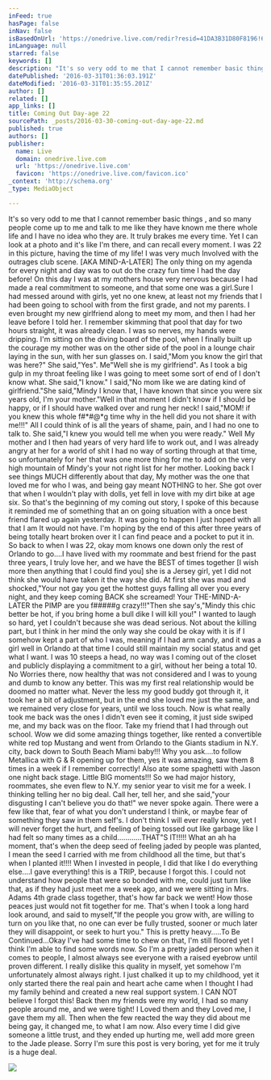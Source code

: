 ```yaml
---
inFeed: true
hasPage: false
inNav: false
isBasedOnUrl: 'https://onedrive.live.com/redir?resid=41DA3B31D80F8196!6594&authkey=!ABSg5pPJ2hUanA8&v=3&ithint=photo%2cjpg'
inLanguage: null
starred: false
keywords: []
description: "It's so very odd to me that I cannot remember basic things , and so many people come up to me and talk to me like they have known me there whole life and I have no idea who they are. It truly brakes me every time. Yet I can look at a photo and it's like I'm there, and can recall every moment. I was 22 in this picture, having the time of my life! I was very much Involved with the outrages club scene. [AKA MIND-A-LATER] The only thing on my agenda for every night and day was to out do the crazy fun time I had the day before! On this day I was at my mothers house very nervous because I had made a real commitment to someone, and that some one was a girl.Sure I had messed around with girls, yet no one knew, at least not my friends that I had been going to school with from the first grade, and not my parents. I even brought my new girlfriend along to meet my mom, and then I had her leave before I told her. I remember skimming that pool that day for two hours straight, it was already clean. I was so nerves, my hands were dripping. I'm sitting on the diving board of the pool, when I finally built up the courage my mother was on the other side of the pool in a lounge chair laying in the sun, with her sun glasses on. I said,\"Mom you know the girl that was here?\" She said,\"Yes\". Me\"Well she is my girlfriend\". As I took a big gulp in my throat feeling like I was going to meet some sort of end of I don't know what. She said,\"I know.\" I said,\"No mom like we are dating kind of girlfriend.\"She said,\"Mindy I know that, I have known that since you were six years old, I'm your mother.\"Well in that moment I didn't know if I should be happy, or if I should have walked over and rung her neck! I said,\"MOM! if you knew this whole f#*#@*g time why in the hell did you not share it with me!!!\" All I could think of is all the years of shame, pain, and I had no one to talk to. She said,\"I knew you would tell me when you were ready.\" Well My mother and I then had years of very hard life to work out, and I was already angry at her for a world of shit I had no way of sorting through at that time, so unfortunately for her that was one more thing for me to add on the very high mountain of Mindy's your not right list for her mother. Looking back I see things MUCH differently about that day, My mother was the one that loved me for who I was, and being gay meant NOTHING to her. She got over that when I wouldn't play with dolls, yet fell in love with my dirt bike at age six. So that's the beginning of my coming out story, I spoke of this because it reminded me of something that an on going situation with a once best friend flared up again yesterday. It was going to happen I just hoped with all that I am It would not have. I'm hoping by the end of this after three years of being totally heart broken over it I can find peace and a pocket to put it in. So back to when I was 22, okay mom knows one down only the rest of Orlando to go....I have lived with my roommate and best friend for the past three years, I truly love her, and we have the BEST of times together [I wish more then anything that I could find you] she is a Jersey girl, yet I did not think she would have taken it the way she did. At first she was mad and shocked,\"Your not gay you get the hottest guys falling all over you every night, and they keep coming BACK she screamed! Your THE-MIND-A-LATER the PIMP are you f#####g crazy!!!\"Then she say's,\"Mindy this chic better be hot, if you bring home a bull dike I will kill you!\" I wanted to laugh so hard, yet I couldn't because she was dead serious. Not about the killing part, but I think in her mind the only way she could be okay with it is if I somehow kept a part of who I was, meaning if I had arm candy, and it was a girl well in Orlando at that time I could still maintain my social status and get what I want. I was 10 steeps a head, no way was I coming out of the closet and publicly displaying a commitment to a girl, without her being a total 10. No Worries there, now healthy that was not considered and I was to young and dumb to know any better. This was my first real relationship would be doomed no matter what. Never the less my good buddy got through it, it took her a bit of adjustment, but in the end she loved me just the same, and we remained very close for years, until we loss touch. Now is what really took me back was the ones I didn't even see it coming, it just side swiped me, and my back was on the floor. Take my friend that I had through out school. Wow we did some amazing things together, like rented a convertible white red top Mustang and went from Orlando to the Giants stadium in N.Y. city, back down to South Beach Miami baby!!! Why you ask....to follow Metallica with G & R opening up for them, yes it was amazing, saw them 8 times in a week if I remember correctly! Also ate some spaghetti with Jason one night back stage. Little BIG moments!!! So we had major history, roommates, she even flew to N.Y. my senior year to visit me for a week. I thinking telling her no big deal. Call her, tell her, and she said,\"your disgusting I can't believe you do that!\" we never spoke again. There were a few like that, fear of what you don't understand I think, or maybe fear of something they saw in them self's. I don't think I will ever really know, yet I will never forget the hurt, and feeling of being tossed out like garbage like I had felt so many times as a child............THAT\"S IT!!!!! What an ah ha moment, that's when the deep seed of feeling jaded by people was planted, I mean the seed I carried with me from childhood all the time, but that's when I planted it!!!! When I invested in people, I did that like I do everything else....I gave everything! this is a TRIP, because I forgot this. I could not understand how people that were so bonded with me, could just turn like that, as if they had just meet me a week ago, and we were sitting in Mrs. Adams 4th grade class together, that's how far back we went! How those peaces just would not fit together for me. That's when I took a long hard look around, and said to myself,\"If the people you grow with, are willing to turn on you like that, no one can ever be fully trusted, sooner or much later they will disappoint, or seek to hurt you.\" This is pretty heavy.....To Be Continued...Okay I've had some time to chew on that, I'm still floored yet I think I'm able to find some words now. So I'm a pretty jaded person when it comes to people, I almost always see everyone with a raised eyebrow until proven different. I really dislike this quality in myself, yet somehow I'm unfortunately almost always right. I just chalked it up to my childhood, yet it only started there the real pain and heart ache came when I thought I had my family behind and created a new real support system. I CAN NOT believe I forgot this! Back then my friends were my world, I had so many people around me, and we were tight! I Loved them and they Loved me, I gave them my all. Then when the few reacted the way they did about me being gay, it changed me, to what I am now. Also every time I did give someone a little trust, and they ended up hurting me, well add more green to the Jade please. Sorry I'm sure this post is very boring, yet for me it truly is a huge deal."
datePublished: '2016-03-31T01:36:03.191Z'
dateModified: '2016-03-31T01:35:55.201Z'
author: []
related: []
app_links: []
title: Coming Out Day-age 22
sourcePath: _posts/2016-03-30-coming-out-day-age-22.md
published: true
authors: []
publisher:
  name: Live
  domain: onedrive.live.com
  url: 'https://onedrive.live.com'
  favicon: 'https://onedrive.live.com/favicon.ico'
_context: 'http://schema.org'
_type: MediaObject

---
```

It's so very odd to me that I cannot remember basic things , and so many people come up to me and talk to me like they have known me there whole life and I have no idea who they are. It truly brakes me every time. Yet I can look at a photo and it's like I'm there, and can recall every moment. I was 22 in this picture, having the time of my life! I was very much Involved with the outrages club scene. \[AKA MIND-A-LATER\] The only thing on my agenda for every night and day was to out do the crazy fun time I had the day before! On this day I was at my mothers house very nervous because I had made a real commitment to someone, and that some one was a girl.Sure I had messed around with girls, yet no one knew, at least not my friends that I had been going to school with from the first grade, and not my parents. I even brought my new girlfriend along to meet my mom, and then I had her leave before I told her. I remember skimming that pool that day for two hours straight, it was already clean. I was so nerves, my hands were dripping. I'm sitting on the diving board of the pool, when I finally built up the courage my mother was on the other side of the pool in a lounge chair laying in the sun, with her sun glasses on. I said,"Mom you know the girl that was here?" She said,"Yes". Me"Well she is my girlfriend". As I took a big gulp in my throat feeling like I was going to meet some sort of end of I don't know what. She said,"I know." I said,"No mom like we are dating kind of girlfriend."She said,"Mindy I know that, I have known that since you were six years old, I'm your mother."Well in that moment I didn't know if I should be happy, or if I should have walked over and rung her neck! I said,"MOM! if you knew this whole f\#\*\#@\*g time why in the hell did you not share it with me!!!" All I could think of is all the years of shame, pain, and I had no one to talk to. She said,"I knew you would tell me when you were ready." Well My mother and I then had years of very hard life to work out, and I was already angry at her for a world of shit I had no way of sorting through at that time, so unfortunately for her that was one more thing for me to add on the very high mountain of Mindy's your not right list for her mother. Looking back I see things MUCH differently about that day, My mother was the one that loved me for who I was, and being gay meant NOTHING to her. She got over that when I wouldn't play with dolls, yet fell in love with my dirt bike at age six. So that's the beginning of my coming out story, I spoke of this because it reminded me of something that an on going situation with a once best friend flared up again yesterday. It was going to happen I just hoped with all that I am It would not have. I'm hoping by the end of this after three years of being totally heart broken over it I can find peace and a pocket to put it in. So back to when I was 22, okay mom knows one down only the rest of Orlando to go....I have lived with my roommate and best friend for the past three years, I truly love her, and we have the BEST of times together \[I wish more then anything that I could find you\] she is a Jersey girl, yet I did not think she would have taken it the way she did. At first she was mad and shocked,"Your not gay you get the hottest guys falling all over you every night, and they keep coming BACK she screamed! Your THE-MIND-A-LATER the PIMP are you f\#\#\#\#\#g crazy!!!"Then she say's,"Mindy this chic better be hot, if you bring home a bull dike I will kill you!" I wanted to laugh so hard, yet I couldn't because she was dead serious. Not about the killing part, but I think in her mind the only way she could be okay with it is if I somehow kept a part of who I was, meaning if I had arm candy, and it was a girl well in Orlando at that time I could still maintain my social status and get what I want. I was 10 steeps a head, no way was I coming out of the closet and publicly displaying a commitment to a girl, without her being a total 10\. No Worries there, now healthy that was not considered and I was to young and dumb to know any better. This was my first real relationship would be doomed no matter what. Never the less my good buddy got through it, it took her a bit of adjustment, but in the end she loved me just the same, and we remained very close for years, until we loss touch. Now is what really took me back was the ones I didn't even see it coming, it just side swiped me, and my back was on the floor. Take my friend that I had through out school. Wow we did some amazing things together, like rented a convertible white red top Mustang and went from Orlando to the Giants stadium in N.Y. city, back down to South Beach Miami baby!!! Why you ask....to follow Metallica with G & R opening up for them, yes it was amazing, saw them 8 times in a week if I remember correctly! Also ate some spaghetti with Jason one night back stage. Little BIG moments!!! So we had major history, roommates, she even flew to N.Y. my senior year to visit me for a week. I thinking telling her no big deal. Call her, tell her, and she said,"your disgusting I can't believe you do that!" we never spoke again. There were a few like that, fear of what you don't understand I think, or maybe fear of something they saw in them self's. I don't think I will ever really know, yet I will never forget the hurt, and feeling of being tossed out like garbage like I had felt so many times as a child............THAT"S IT!!!!! What an ah ha moment, that's when the deep seed of feeling jaded by people was planted, I mean the seed I carried with me from childhood all the time, but that's when I planted it!!!! When I invested in people, I did that like I do everything else....I gave everything! this is a TRIP, because I forgot this. I could not understand how people that were so bonded with me, could just turn like that, as if they had just meet me a week ago, and we were sitting in Mrs. Adams 4th grade class together, that's how far back we went! How those peaces just would not fit together for me. That's when I took a long hard look around, and said to myself,"If the people you grow with, are willing to turn on you like that, no one can ever be fully trusted, sooner or much later they will disappoint, or seek to hurt you." This is pretty heavy.....To Be Continued...Okay I've had some time to chew on that, I'm still floored yet I think I'm able to find some words now. So I'm a pretty jaded person when it comes to people, I almost always see everyone with a raised eyebrow until proven different. I really dislike this quality in myself, yet somehow I'm unfortunately almost always right. I just chalked it up to my childhood, yet it only started there the real pain and heart ache came when I thought I had my family behind and created a new real support system. I CAN NOT believe I forgot this! Back then my friends were my world, I had so many people around me, and we were tight! I Loved them and they Loved me, I gave them my all. Then when the few reacted the way they did about me being gay, it changed me, to what I am now. Also every time I did give someone a little trust, and they ended up hurting me, well add more green to the Jade please. Sorry I'm sure this post is very boring, yet for me it truly is a huge deal.

<article style=""><img src="https://s3-us-west-2.amazonaws.com/the-grid-img/p/0793f7d589f1e5ee5bc861a2e97d9b25f26e4980.jpg" /></article>
